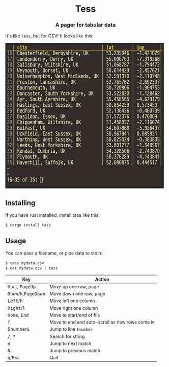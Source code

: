 <center>
<h1>Tess</h1>
<h3>A pager for tabular data</h3>
</center>

It's like `less`, but for CSV!  It looks like this:

<img src="https://github.com/asayers/tass/raw/master/screenshot.png">

## Installing

If you have rust installed, install tass like this:

```
$ cargo install tass
```

## Usage

You can pass a filename, or pipe data to stdin:

```
$ tass mydata.csv
$ cat mydata.csv | tass
```

Key                                               | Action
--------------------------------------------------|--------------------------------------------------
<kbd>Up</kbd>/<kbd>j</kbd>,  <kbd>PageUp</kbd>    | Move up one row, page
<kbd>Down</kbd>/<kbd>k</kbd>,<kbd>PageDown</kbd>  | Move down one row, page
<kbd>Left</kbd>/<kbd>h</kbd>                      | Move left one column
<kbd>Right</kbd>/<kbd>l</kbd>                     | Move right one column
<kbd>Home</kbd>, <kbd>End</kbd>                   | Move to start/end of file
<kbd>f</kbd>                                      | Move to end and auto-scroll as new rows come in
$number<kbd>G</kbd>                               | Jump to line `$number`
<kbd>/</kbd>, <kbd>?</kbd>                        | Search for string
<kbd>n</kbd>                                      | Jump to next match
<kbd>N</kbd>                                      | Jump to previous match
<kbd>q</kbd>/<kbd>Esc</kbd>                       | Quit
